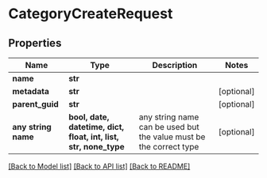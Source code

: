 # CategoryCreateRequest


## Properties
Name | Type | Description | Notes
------------ | ------------- | ------------- | -------------
**name** | **str** |  | 
**metadata** | **str** |  | [optional] 
**parent_guid** | **str** |  | [optional] 
**any string name** | **bool, date, datetime, dict, float, int, list, str, none_type** | any string name can be used but the value must be the correct type | [optional]

[[Back to Model list]](../README.md#documentation-for-models) [[Back to API list]](../README.md#documentation-for-api-endpoints) [[Back to README]](../README.md)


